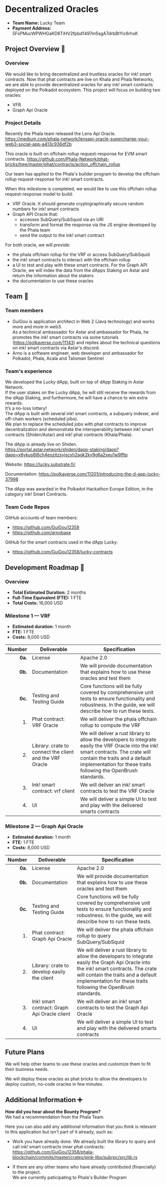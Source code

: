 # Decentralized Oracles

- **Team Name:** Lucky Team
- **Payment Address:** 5FsPMucWPWHGaKD6TiHV2fpbd1497m5sgA7drbBtYic6rhsK

## Project Overview :page_facing_up:
### Overview

We would like to bring decentralized and trustless oracles for ink! smart contracts.
Now that phat contracts are live on Khala and Phala Networks, we are able to provide decentralized oracles for any ink! smart contracts deployed on the Polkadot ecosystem.
This project will focus on building two oracles:
 - VFR
 - Graph Api Oracle

### Project Details

Recently the Phala team released the Lens Api Oracle.
https://medium.com/phala-network/lensapi-oracle-supercharge-your-web3-social-app-a413c936df2b

This oracle is built on offchain rollup request-response for EVM smart contracts.
https://github.com/Phala-Network/phat-bricks/tree/master/phat/contracts/action_offchain_rollup

Our team has applied to the Phala's builder program to develop the offchain rollup request-response for ink! smart contracts.

When this milestone is completed, we would like to use this offchain rollup request-response model to build:
 - VRF Oracle. It should generate cryptographically secure random numbers for ink! smart contracts
 - Graph API Oracle that: 
   - accesses SubQuery/SubSquid via an URI
   - transform and format the response via the JS engine developed by the Phala team
   - send the output to the ink! smart contract

For both oracle, we will provide:
 - the phala offchain rollup for the VRF or access SubQuery/SubSquid
 - the ink! smart contracts to interact with the offchain rollup
 - a UI to test and play with these smart contracts. For the Graph API Oracle, we will index the data from the dApps Staking on Astar and return the information about the stakers
 - the documentation to use these oracles

## Team :busts_in_silhouette:

### Team members

- GuiGou is application architect in Web 2 (Java technology) and works more and more in web3.   
As a technical ambassador for Astar and ambassador for Phala, he promotes the ink! smart contracts via some tutorials (https://polkaverse.com/11143) and replies about the technical questions on ink! smart contracts via Astar's discord.
- Arno is a software engineer, web developer and ambassador for Polkadot, Phala, Acala and Talisman Sentinel


### Team's experience

We developed the Lucky dApp, built on top of dApp Staking in Astar Network.  
If the user stakes on the Lucky dApp, he will still receive the rewards from the dApp Staking, and furthermore, he will have a chance to win extra rewards.  
It’s a no-loss lottery!  
The dApp is built with several ink! smart contracts, a subquery indexer, and off-chain workers (scheduled jobs).  
We plan to replace the scheduled jobs with phat contracts to improve decentralization and demonstrate the interoperability between ink! smart contracts (Shiden/Astar) and ink! phat contracts (Khala/Phala).

The dApp is already live on Shiden.
https://portal.astar.network/shiden/dapp-staking/dapp?dapp=x6ykus6l6ch4eozitzsyjscxh2agk2ky9g6a2xeu1w9fftp

Website:  https://lucky.substrate.fi/  

Documentation: https://polkaverse.com/11201/introducing-the-d-app-lucky-37998  

The dApp was awarded in the Polkadot Hackathon Europe Edition, in the category ink! Smart Contracts.  

### Team Code Repos

GitHub accounts of team members:
- https://github.com/GuiGou12358
- https://github.com/arnobase

GitHub for the smart contracts used in the dApp Lucky:
 - https://github.com/GuiGou12358/lucky-contracts


## Development Roadmap :nut_and_bolt:

### Overview

- **Total Estimated Duration:** 2 months
- **Full-Time Equivalent (FTE):**  1 FTE
- **Total Costs:** 16,000 USD

### Milestone 1  — VRF

- **Estimated duration:** 1 month
- **FTE:**  1 FTE 
- **Costs:** 8,000 USD

|  Number | Deliverable                                             | Specification                                                                                                                                                                                                                               |
|--------:|---------------------------------------------------------|---------------------------------------------------------------------------------------------------------------------------------------------------------------------------------------------------------------------------------------------|
| **0a.** | License                                                 | Apache 2.0                                                                                                                                                                                                                                  |
| **0b.** | Documentation                                           | We will provide documentation that explains how to use these oracles and test them                                                                                                                                                  |
| **0c.** | Testing and Testing Guide                               | Core functions will be fully covered by comprehensive unit tests to ensure functionality and robustness. In the guide, we will describe how to run these tests.                                                                             |
|      1. | Phat contract: VRF Oracle                               | We will deliver the phala offchain rollup to compute the VRF                                                                                                                                                                                |
|      2. | Library: crate to connect the client and the VRF Oracle | We will deliver a rust library to allow the developers to integrate easily the VRF Oracle into the ink! smart contracts. The crate will contain the traits and a default implementation for these traits following the OpenBrush standards. |
|      3. | Ink! smart contract: vrf client                         | We will deliver an ink! smart contracts to test the VRF Oracle                                                                                                                                                                              |
|      4. | UI                                                      | We will deliver a simple UI to test and play with the delivered smarts contracts                                                                                                                                                           |


### Milestone 2 — Graph Api Oracle

- **Estimated duration:** 1 month
- **FTE:**  1 FTE
- **Costs:** 8,000 USD

|  Number | Deliverable                                    | Specification                                                                                                                                                                                                                                     |
|--------:|------------------------------------------------|---------------------------------------------------------------------------------------------------------------------------------------------------------------------------------------------------------------------------------------------------|
| **0a.** | License                                        | Apache 2.0                                                                                                                                                                                                                                        |
| **0b.** | Documentation                                  | We will provide documentation that explains how to use these oracles and test them                                                                                                                                                        |
| **0c.** | Testing and Testing Guide                      | Core functions will be fully covered by comprehensive unit tests to ensure functionality and robustness. In the guide, we will describe how to run these tests.                                                                                   |
|      1. | Phat contract: Graph Api Oracle                | We will deliver the phala offchain rollup to query SubQuery/SubSquid                                                                                                                                                                              |
|      2. | Library: crate to develop easily the client    | We will deliver a rust library to allow the developers to integrate easily the Graph Api Oracle into the ink! smart contracts. The crate will contain the traits and a default implementation for these traits following the OpenBrush standards. |
|      3. | Ink! smart contract: Graph Api Oracle client   | We will deliver an ink! smart contracts to test the Graph Api Oracle                                                                                                                                                                              |
|      4. | UI                                             | We will deliver a simple UI to test and play with the delivered smarts contracts                                                                                                                                                                 |

## Future Plans

We will help other teams to use these oracles and customize them to fit their business needs.

We will deploy these oracles as phat bricks to allow the developers to deploy custom, no-code oracles in few minutes.  

## Additional Information :heavy_plus_sign:

**How did you hear about the Bounty Program?**   
We had a recommendation from the Phala Team.

Here you can also add any additional information that you think is relevant to this application but isn't part of it already, such as:

- Work you have already done.
We already built the library to query and call ink! smart contracts inner phat contracts:  
https://github.com/GuiGou12358/phala-blockchain/commits/master/crates/pink-libs/subrpc/src/lib.rs

- If there are any other teams who have already contributed (financially) to the project.  
We are currently paticipating to Phala's Builder Program
